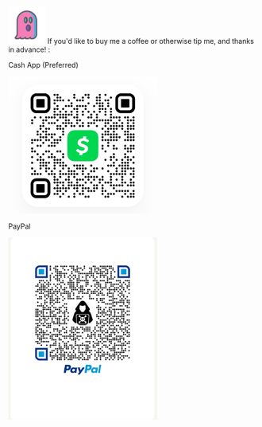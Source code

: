 

<img src="ghosters.png" hieght="75" width="75"> If you'd like to buy me a coffee or otherwise tip me, and thanks in advance! : 

Cash App (Preferred)

<img src="Screenshot_20210928-140835.jpg" hieght="300" width="300">


PayPal 

<img src="pp_my_qrcode_1632854696740__01.jpg" hieght="300" width="300">
